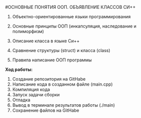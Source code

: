 #ОСНОВНЫЕ ПОНЯТИЯ ООП. ОБЪЯВЛЕНИЕ КЛАССОВ СИ++

1. Объектно-ориентированные языки программирования

2. Основные принципы ООП (инкапсуляция, наследование и полиморфизм)

3. Описание класса в языке Си++
4. Сравнение структуры (struct) и класса (class)
5. Правила написание ООП программы

**Ход работы:**
1. Создание репозитория на GitHabe
2. Написание кода в созданном файле (main.cpp)
3. Компиляция кода
4. Запуск задачи сборки
5. Отладка
6. Вывод в терминале результатов работы (./main)
7. Сохранение файлов на GitHabe

